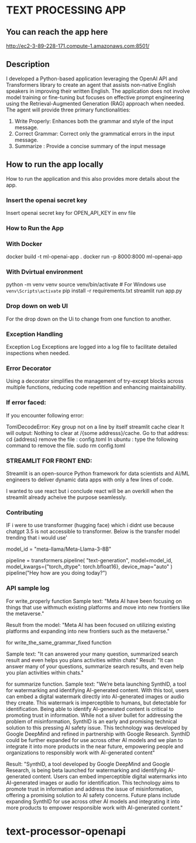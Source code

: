 # TEXT PROCESSING APP

## You can reach the app here
http://ec2-3-89-228-171.compute-1.amazonaws.com:8501/

## Description
I developed a Python-based application leveraging the OpenAI API and Transformers library to create an agent that assists non-native English speakers in improving their written English. The application does not involve model training or fine-tuning but focuses on effective prompt engineering using the Retrieval-Augmented Generation (RAG) approach when needed. The agent will provide three primary functionalities:
1. Write Properly: Enhances both the grammar and style of the input message.
2. Correct Grammar: Correct only the grammatical errors in the input message.
3. Summarize : Provide a concise summary of the input message

## How to run the app locally
How to run the application and this also provides more details about the app.

### Insert the openai secret key 
Insert openai secret key for OPEN_API_KEY in env file


### How to Run the App

### With Docker

docker build -t ml-openai-app .
docker run -p 8000:8000 ml-openai-app

### With Dvirtual environment
python -m venv venv
source venv/bin/activate  # For Windows use `venv\Scripts\activate`
pip install -r requirements.txt
streamlit run app.py

### Drop down on web UI
For the drop down on the Ui to change from one function to another.


###  Exception Handling
Exception Log
Exceptions are logged into a log file to facilitate detailed inspections when needed.

### Error Decorator
Using a decorator simplifies the management of try-except blocks across multiple functions, reducing code repetition and enhancing maintainability.


### If error faced: 
If you encounter following error: 

TomlDecodeError: Key group not on a line by itself
streamlit cache clear
It will output: 
Nothing to clear at /{some addresss}/cache.
Go to that address: 
cd {address}
remove the file : config.toml
In ubuntu : type the following command to remove the file. 
sudo rm config.toml 



### STREAMLIT FOR FRONT END:
Streamlit is an open-source Python framework for data scientists and AI/ML engineers to deliver dynamic data apps with only a few lines of code. 

I wanted to use react but i conclude react will be an overkill when the streamlit already acheive the purpose seamlessly.

### Contributing
IF i were to use transformer (hugging face) which i didnt use because chatgpt 3.5 is not accessible to transformer. Below is the transfer model trending that i would use'
 

model_id = "meta-llama/Meta-Llama-3-8B"

pipeline = transformers.pipeline(
    "text-generation", model=model_id, model_kwargs={"torch_dtype": torch.bfloat16}, device_map="auto"
)
pipeline("Hey how are you doing today?")



<!-- API log -->
### API sample log
For write_properly function
Sample text: "Meta AI have been focusing on things that use withmuch existing platforms and move into new frontiers like the metaverse."

Result from the model: "Meta AI has been focused on utilizing existing platforms and expanding into new frontiers such as the metaverse."

for write_the_same_grammar_fixed function

Sample text: "It can answered your many question, summarized search result and even helps you plans activities within chats"
Result: "It can answer many of your questions, summarize search results, and even help you plan activities within chats."

for summarize function.
Sample text: "We’re beta launching SynthID, a tool for watermarking and identifying AI-generated content. With this tool, users can embed a digital watermark directly into AI-generated images or audio they create. This watermark is imperceptible to humans, but detectable for identification.
Being able to identify AI-generated content is critical to promoting trust in information. While not a silver bullet for addressing the problem of misinformation, SynthID is an early and promising technical solution to this pressing AI safety issue.
This technology was developed by Google DeepMind and refined in partnership with Google Research. SynthID could be further expanded for use across other AI models and we plan to integrate it into more products in the near future, empowering people and organizations to responsibly work with AI-generated content"

Result: "SynthID, a tool developed by Google DeepMind and Google Research, is being beta launched for watermarking and identifying AI-generated content. Users can embed imperceptible digital watermarks into AI-generated images or audio for identification. This technology aims to promote trust in information and address the issue of misinformation, offering a promising solution to AI safety concerns. Future plans include expanding SynthID for use across other AI models and integrating it into more products to empower responsible work with AI-generated content."

# text-processor-openapi
